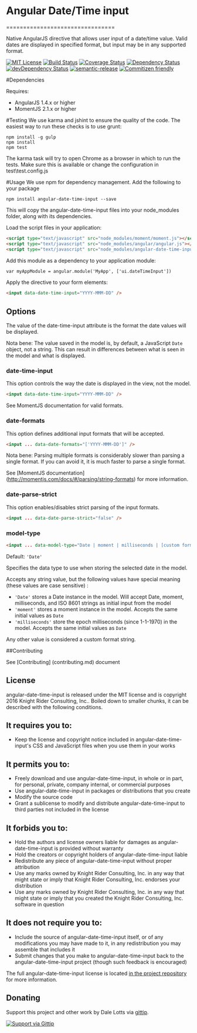 # Angular Date/Time input
================================

Native AngularJS directive that allows user input of a date/time value. Valid dates are displayed in specified format, but input may be in any supported format.

[![MIT License][license-image]][license-url]
[![Build Status](https://travis-ci.org/dalelotts/angular-date-time-input.png?branch=master)](https://travis-ci.org/dalelotts/angular-date-time-input)
[![Coverage Status](https://coveralls.io/repos/github/dalelotts/angular-date-time-input/badge.svg?branch=master)](https://coveralls.io/github/dalelotts/angular-date-time-input?branch=master)
[![Dependency Status](https://david-dm.org/dalelotts/angular-date-time-input.svg)](https://david-dm.org/dalelotts/angular-date-time-input)
[![devDependency Status](https://david-dm.org/dalelotts/angular-date-time-input/dev-status.svg)](https://david-dm.org/dalelotts/angular-date-time-input#info=devDependencies)
[![semantic-release](https://img.shields.io/badge/%20%20%F0%9F%93%A6%F0%9F%9A%80-semantic--release-e10079.svg)](https://github.com/semantic-release/semantic-release)
[![Commitizen friendly](https://img.shields.io/badge/commitizen-friendly-brightgreen.svg)](http://commitizen.github.io/cz-cli/)


#Dependencies

Requires:
 * AngularJS 1.4.x or higher
 * MomentJS 2.1.x or higher

#Testing
We use karma and jshint to ensure the quality of the code. The easiest way to run these checks is to use grunt:

```
npm install -g gulp
npm install
npm test
```

The karma task will try to open Chrome as a browser in which to run the tests. Make sure this is available or change the configuration in test\test.config.js

#Usage
We use npm for dependency management. Add the following to your package

```shell
npm install angular-date-time-input --save
```
This will copy the angular-date-time-input files into your node_modules folder, along with its dependencies.

Load the script files in your application:
```html
<script type="text/javascript" src="node_modules/moment/moment.js"></script>
<script type="text/javascript" src="node_modules/angular/angular.js"></script>
<script type="text/javascript" src="node_modules/angular-date-time-input/src/dateTimeInput.js"></script>
```

Add this module as a dependency to your application module:

```html
var myAppModule = angular.module('MyApp', ['ui.dateTimeInput'])
```

Apply the directive to your form elements:

```html
<input data-date-time-input="YYYY-MMM-DD" />
```

## Options

The value of the date-time-input attribute is the format the date values will be displayed.

Nota bene: The value saved in the model is, by default, a JavaScript ```Date``` object, not a string.
This can result in differences between what is seen in the model and what is displayed.

### date-time-input

This option controls the way the date is displayed in the view, not the model.

```html
<input data-date-time-input="YYYY-MMM-DD" />
```
See MomentJS documentation for valid formats.

### date-formats

This option defines additional input formats that will be accepted. 

```html
<input ... data-date-formats="['YYYY-MMM-DD']" />
```

Nota bene: Parsing multiple formats is considerably slower than parsing a single format. 
If you can avoid it, it is much faster to parse a single format.

See [MomentJS documentation] (http://momentjs.com/docs/#/parsing/string-formats) for more information.

### date-parse-strict

This option enables/disables strict parsing of the input formats. 

```html
<input ... data-date-parse-strict="false" />
```

### model-type

```html
<input ... data-model-type="Date | moment | milliseconds | [custom format]" />
```

Default: ```'Date'```

Specifies the data type to use when storing the selected date in the model. 

Accepts any string value, but the following values have special meaning (these values are case sensitive) :
 * ```'Date'``` stores a Date instance in the model. Will accept Date, moment, milliseconds, and ISO 8601 strings as initial input from the model 
 * ```'moment'``` stores a moment instance in the model. Accepts the same initial values as ```Date```
 * ```'milliseconds'``` store the epoch milliseconds (since 1-1-1970) in the model. Accepts the same initial values as ```Date```

Any other value is considered a custom format string. 

##Contributing

See [Contributing] (contributing.md) document

## License

angular-date-time-input is released under the MIT license and is copyright 2016 Knight Rider Consulting, Inc.. Boiled down to smaller chunks, it can be described with the following conditions.

## It requires you to:

* Keep the license and copyright notice included in angular-date-time-input's CSS and JavaScript files when you use them in your works

## It permits you to:

* Freely download and use angular-date-time-input, in whole or in part, for personal, private, company internal, or commercial purposes
* Use angular-date-time-input in packages or distributions that you create
* Modify the source code
* Grant a sublicense to modify and distribute angular-date-time-input to third parties not included in the license

## It forbids you to:

* Hold the authors and license owners liable for damages as angular-date-time-input is provided without warranty
* Hold the creators or copyright holders of angular-date-time-input liable
* Redistribute any piece of angular-date-time-input without proper attribution
* Use any marks owned by Knight Rider Consulting, Inc. in any way that might state or imply that Knight Rider Consulting, Inc. endorses your distribution
* Use any marks owned by Knight Rider Consulting, Inc. in any way that might state or imply that you created the Knight Rider Consulting, Inc. software in question

## It does not require you to:

* Include the source of angular-date-time-input itself, or of any modifications you may have made to it, in any redistribution you may assemble that includes it
* Submit changes that you make to angular-date-time-input back to the angular-date-time-input project (though such feedback is encouraged)

The full angular-date-time-input license is located [in the project repository](https://github.com/dalelotts/angular-date-time-input/blob/master/LICENSE) for more information.


## Donating
Support this project and other work by Dale Lotts via [gittip][gittip-dalelotts].

[![Support via Gittip][gittip-badge]][gittip-dalelotts]

[gittip-badge]: https://rawgithub.com/twolfson/gittip-badge/master/dist/gittip.png
[gittip-dalelotts]: https://www.gittip.com/dalelotts/

[license-image]: http://img.shields.io/badge/license-MIT-blue.svg?style=flat
[license-url]: LICENSE

